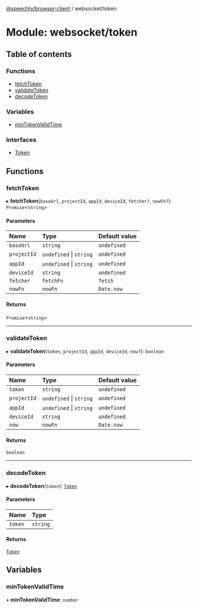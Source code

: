 [@speechly/browser-client](../README.md) / websocket/token

# Module: websocket/token

## Table of contents

### Functions

- [fetchToken](websocket_token.md#fetchtoken)
- [validateToken](websocket_token.md#validatetoken)
- [decodeToken](websocket_token.md#decodetoken)

### Variables

- [minTokenValidTime](websocket_token.md#mintokenvalidtime)

### Interfaces

- [Token](../interfaces/websocket_token.Token.md)

## Functions

### fetchToken

▸ **fetchToken**(`baseUrl`, `projectId`, `appId`, `deviceId`, `fetcher?`, `nowFn?`): `Promise`<`string`\>

#### Parameters

| Name | Type | Default value |
| :------ | :------ | :------ |
| `baseUrl` | `string` | `undefined` |
| `projectId` | `undefined` \| `string` | `undefined` |
| `appId` | `undefined` \| `string` | `undefined` |
| `deviceId` | `string` | `undefined` |
| `fetcher` | `fetchFn` | `fetch` |
| `nowFn` | `nowFn` | `Date.now` |

#### Returns

`Promise`<`string`\>

___

### validateToken

▸ **validateToken**(`token`, `projectId`, `appId`, `deviceId`, `now?`): `boolean`

#### Parameters

| Name | Type | Default value |
| :------ | :------ | :------ |
| `token` | `string` | `undefined` |
| `projectId` | `undefined` \| `string` | `undefined` |
| `appId` | `undefined` \| `string` | `undefined` |
| `deviceId` | `string` | `undefined` |
| `now` | `nowFn` | `Date.now` |

#### Returns

`boolean`

___

### decodeToken

▸ **decodeToken**(`token`): [`Token`](../interfaces/websocket_token.Token.md)

#### Parameters

| Name | Type |
| :------ | :------ |
| `token` | `string` |

#### Returns

[`Token`](../interfaces/websocket_token.Token.md)

## Variables

### minTokenValidTime

• **minTokenValidTime**: `number`
